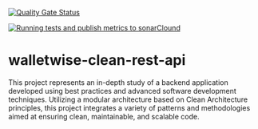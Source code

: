 [![Quality Gate Status](https://sonarcloud.io/api/project_badges/measure?project=gervasioartur_walletwise-clean-rest-api&metric=alert_status)](https://sonarcloud.io/summary/new_code?id=gervasioartur_walletwise-clean-rest-api)

[![Running tests and publish metrics to sonarClound](https://github.com/gervasioartur/walletwise-clean-rest-api/actions/workflows/workflow.yml/badge.svg)](https://github.com/gervasioartur/walletwise-clean-rest-api/actions/workflows/workflow.yml)

# walletwise-clean-rest-api
This project represents an in-depth study of a backend application developed using best practices and advanced software development techniques. Utilizing a modular architecture based on Clean Architecture principles, this project integrates a variety of patterns and methodologies aimed at ensuring clean, maintainable, and scalable code.
